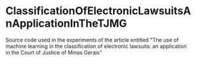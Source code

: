 # ClassificationOfElectronicLawsuitsAnApplicationInTheTJMG

Source code used in the experiments of the article entitled "The use of machine learning in the classification of electronic lawsuits: an application in the Court of Justice of Minas Gerais"
